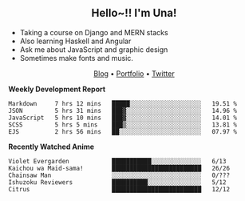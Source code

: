 <h2 align="center">
  Hello~!! I'm Una!
</h2>

- Taking a course on Django and MERN stacks
- Also learning Haskell and Angular
- Ask me about JavaScript and graphic design
- Sometimes make fonts and music.

<p align="center">
  <a href="https://anarchy.website/">Blog</a> &bull;
  <a href="https://una-ada.github.io/">Portfolio</a> &bull;
  <a href="https://twitter.com/unaxiii">Twitter</a>
</p>

**Weekly Development Report**

<!--START_SECTION:waka-->
```text
Markdown     7 hrs 12 mins   █████░░░░░░░░░░░░░░░░░░░░   19.51 % 
JSON         5 hrs 31 mins   ███▓░░░░░░░░░░░░░░░░░░░░░   14.96 % 
JavaScript   5 hrs 10 mins   ███▓░░░░░░░░░░░░░░░░░░░░░   14.01 % 
SCSS         5 hrs 5 mins    ███▒░░░░░░░░░░░░░░░░░░░░░   13.81 % 
EJS          2 hrs 56 mins   ██░░░░░░░░░░░░░░░░░░░░░░░   07.97 % 
```
<!--END_SECTION:waka-->

**Recently Watched Anime**

<!-- RECENT-ANIME:START -->

    Violet Evergarden            ███████████░░░░░░░░░░░░░░   6/13
    Kaichou wa Maid-sama!        █████████████████████████   26/26
    Chainsaw Man                 ░░░░░░░░░░░░░░░░░░░░░░░░░   0/???
    Ishuzoku Reviewers           ██████████░░░░░░░░░░░░░░░   5/12
    Citrus                       █████████████████████████   12/12
<!-- RECENT-ANIME:END -->
